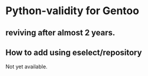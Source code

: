 # Python-validity for Gentoo
## reviving after almost 2 years.

## How to add using eselect/repository

Not yet available.
